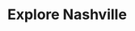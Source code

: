 ---
title: Explore Nashville
menu:
  sidebar:
    name: Explore Nashville
    identifier: explore-nashville
    weight: 20
---